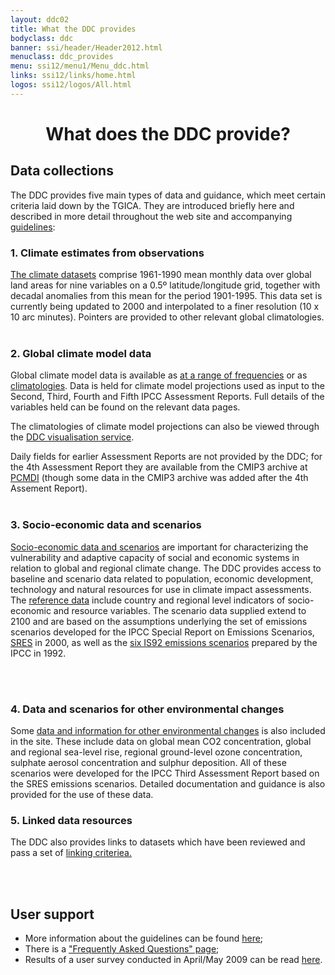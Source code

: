 ```yaml
---
layout: ddc02
title: What the DDC provides
bodyclass: ddc
banner: ssi/header/Header2012.html
menuclass: ddc_provides
menu: ssi12/menu1/Menu_ddc.html
links: ssi12/links/home.html
logos: ssi12/logos/All.html
---
```

<div id="pagetitle">
  <h1 align="center">What does the DDC provide?</h1>
</div>

  <!-- End of Page Title Block -->
  
  <p></p>
  
  
  <div id="content">
 
  <h2>Data collections</h2>
 
  <p> The DDC provides five main types of data and guidance, which meet certain
  criteria laid down by  the TGICA.  They are introduced
  briefly here and described in more detail throughout the web site and
  accompanying <a href="/guidelines/index.html">guidelines</a>: </p>
  
  <h3>1. Climate estimates from observations</h3>
  <a href="/observ/clim/index.html">The climate datasets</a> comprise 1961-1990 mean monthly data over global land
  areas for nine variables on a 0.5&ordm; latitude/longitude grid, together with decadal
  anomalies from this mean for the period 1901-1995. This data set is currently being updated
  to 2000 and interpolated to a finer resolution (10 x 10 arc minutes). Pointers are provided
  to other relevant global climatologies.
  <br/><br/>
  
  <h3>2. Global climate model data</h3>
  Global climate model data is available as <a href="/sim/gcm_monthly/">
  at a range of frequencies</a> or as 
  <a href="/sim/gcm_clim/">climatologies</a>.
  Data is held for climate model projections used as input to the Second, Third, Fourth  and Fifth IPCC Assessment Reports.
  Full details of the variables held can be found on the relevant data pages.
  
  The climatologies of climate model projections can also be viewed through the 
  <a href="/maps/">DDC visualisation service</a>.
  <br/>
  
  Daily fields for earlier Assessment Reports are not provided by the DDC; for the 4th Assessment Report they are available from the CMIP3 archive at <a class="extern" href="http://www-pcmdi.llnl.gov">PCMDI</a> (though some data in the CMIP3 archive was added after the 4th Assement Report).
  <br/>
  <br/>
  
  
  <h3>3. Socio-economic data and scenarios</h3>
  <a href="http://sedac.ipcc-data.org/ddc/index.html"> Socio-economic data and scenarios</a>
 are important for characterizing the vulnerability and adaptive capacity of social and economic systems in relation
to global and regional climate change. The DDC provides access to baseline and scenario data related to population, economic development, technology and natural resources for use in climate impact assessments. The <a href="http://sedac.ipcc-data.org/ddc/index.html">reference data</a> include country and regional level indicators of socio-economic and resource variables. The scenario data supplied extend to 2100 and are based on the assumptions underlying the set of emissions scenarios developed for the IPCC Special Report on Emissions Scenarios, <a href="http://sedac.ipcc-data.org/ddc/sres/index.html">SRES</a> in 2000, as well as the
<a href="http://sedac.ipcc-data.org/ddc/is92/index.html">six IS92 emissions scenarios</a> prepared by the IPCC in 1992. 

  <br/><br/>
  
  <h3>4. Data and scenarios for other environmental changes</h3>
  Some <a href="/observ/ddc_envdata.html">data and information for other environmental changes</a> is also included in
  the site.
  These include data on global mean CO2 concentration, global and regional sea-level rise,
  regional ground-level ozone concentration, sulphate aerosol concentration and sulphur
  deposition. All of these scenarios were developed for the IPCC Third Assessment Report based on
  the SRES emissions scenarios. Detailed documentation and guidance is also provided for the use
  of these data.
  
<h3>5. Linked data resources</h3>

The DDC also provides links to datasets which have been reviewed and pass a set of
<a href="/documents/ddcLinkingCriteria.pdf">linking criteriea.</a>

  <br/>
  <br/>
  <h2>User support</h2>
 
 <ul>
  <li>More information about the guidelines can be found <a href="/guidelines/index.html">here</a>;</li>
  <li>There is a <a href="/ddc/ddc_faq.html">"Frequently Asked Questions" page</a>;</li>
  <li>Results of a user survey conducted in April/May 2009 can be read <a href="/auto/ddc_survey_results_2009.html">here</a>.</li>
 </ul>
  
  </div>
  
  
 
  
  <!-- end of center column -->
